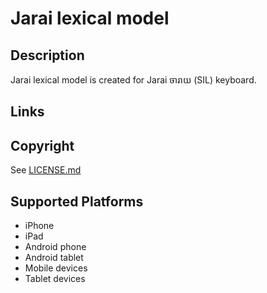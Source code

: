 Jarai lexical model
===================

Description
-----------
Jarai lexical model is created for Jarai ចារាយ (SIL) keyboard.

Links
-----

Copyright
---------
See [LICENSE.md](LICENSE.md)

Supported Platforms
-------------------
 * iPhone
 * iPad
 * Android phone
 * Android tablet
 * Mobile devices
 * Tablet devices

